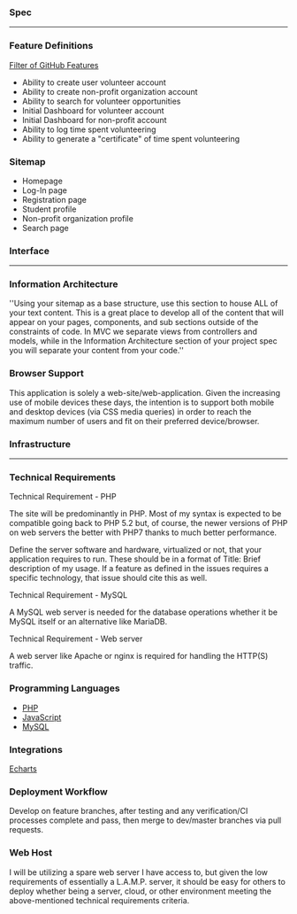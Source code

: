 ### Spec

---

### Feature Definitions

[Filter of GitHub Features](https://github.com/fsheremetyeva/capstone/labels/Feature)

- Ability to create user volunteer account
- Ability to create non-profit organization account
- Ability to search for volunteer opportunities
- Initial Dashboard for volunteer account
- Initial Dashboard for non-profit account
- Ability to log time spent volunteering
- Ability to generate a "certificate" of time spent volunteering

### Sitemap

- Homepage
- Log-In page
- Registration page
- Student profile
- Non-profit organization profile
- Search page

### Interface

---

### Information Architecture

''Using your sitemap as a base structure, use this section to house ALL of your text content. This is a great place to develop all of the content that will appear on your pages, components, and sub sections outside of the constraints of code. In MVC we separate views from controllers and models, while in the Information Architecture section of your project spec you will separate your content from your code.''

### Browser Support

This application is solely a web-site/web-application. Given the increasing use of mobile devices these days, the intention is to support both mobile and desktop devices (via CSS media queries) in order to reach the maximum number of users and fit on their preferred device/browser.

### Infrastructure

---

### Technical Requirements

Technical Requirement - PHP

The site will be predominantly in PHP. Most of my syntax is expected to be compatible going back to PHP 5.2 but, of course, the newer versions of PHP on web servers the better with PHP7 thanks to much better performance.

Define the server software and hardware, virtualized or not, that your application requires to run. These should be in a format of Title: Brief description of my usage. If a feature as defined in the issues requires a specific technology, that issue should cite this as well.

Technical Requirement - MySQL

A MySQL web server is needed for the database operations whether it be MySQL itself or an alternative like MariaDB.

Technical Requirement - Web server

A web server like Apache or nginx is required for handling the HTTP(S) traffic.

### Programming Languages

- [PHP](http://php.net/manual/en/)
- [JavaScript](https://developer.mozilla.org/en-US/docs/Web/JavaScript)
- [MySQL](https://www.mysql.com/)

### Integrations

[Echarts](https://ecomfe.github.io/echarts-doc/public/en/api.html#echarts)

### Deployment Workflow

Develop on feature branches, after testing and any verification/CI processes complete and pass, then merge to dev/master branches via pull requests.

### Web Host

I will be utilizing a spare web server I have access to, but given the low requirements of essentially a L.A.M.P. server, it should be easy for others to deploy whether being a server, cloud, or other environment meeting the above-mentioned technical requirements criteria.
